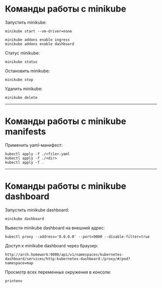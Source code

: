 # Команды работы с minikube

Запустить minikube:

    minikube start --vm-driver=none
    
    minikube addons enable ingress
    minikube addons enable dashboard

Статус minikube:

    minikube status

Остановить minikube:

    minikube stop

Удалить minikube:

    minikube delete

--------------------------------------------------------------------------------

# Команды работы с minikube manifests

Применить yaml-манифест:

    kubectl apply -f ./<file>.yaml
    kubectl apply -f ./<dir>
    kubectl apply -f .

--------------------------------------------------------------------------------

# Команды работы с minikube dashboard

Запустить minikube dashboard:

    minikube dashboard

Вывести minikube dashboard на внешний адрес:

    kubectl proxy --address='0.0.0.0' --port=9000 --disable-filter=true

Доступ к minikube dashboard через браузер:

    http://arch.homework:9000/api/v1/namespaces/kubernetes-dashboard/services/http:kubernetes-dashboard:/proxy/#/pod?namespace=map

Просмотр всех переменных окружения в консоли:

    printenv
